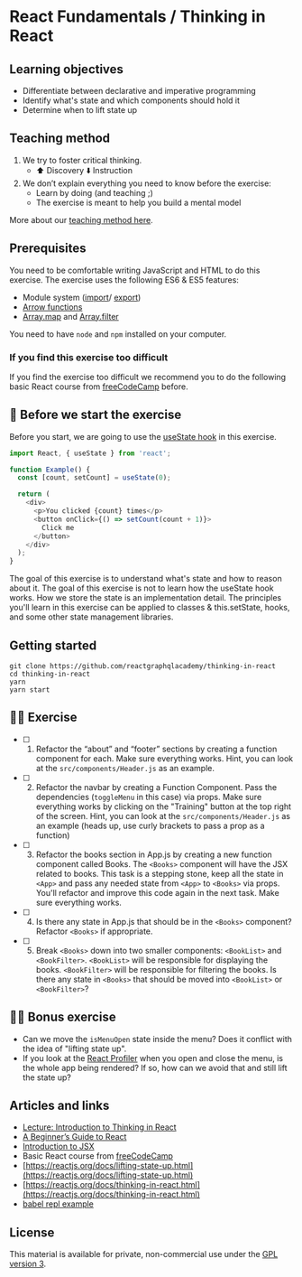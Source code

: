 # React Fundamentals / Thinking in React

## Learning objectives
- Differentiate between declarative and imperative programming
- Identify what's state and which components should hold it
- Determine when to lift state up

## Teaching method

1. We try to foster critical thinking.
   - ⬆️ Discovery ⬇️ Instruction
2. We don’t explain everything you need to know before the exercise:
   - Learn by doing (and teaching ;)
   - The exercise is meant to help you build a mental model
   
More about our [teaching method here](https://reactgraphql.academy/blog/react-graphql-academy-teaching-method/).

## Prerequisites

You need to be comfortable writing JavaScript and HTML to do this exercise. The exercise uses the following ES6 & ES5 features:

- Module system ([import](https://developer.mozilla.org/en-US/docs/Web/JavaScript/Reference/Statements/import)/ [export](https://developer.mozilla.org/en-US/docs/Web/JavaScript/Reference/Statements/export))
- [Arrow functions](https://developer.mozilla.org/en-US/docs/Web/JavaScript/Reference/Functions/Arrow_functions)
- [Array.map](https://developer.mozilla.org/en-US/docs/Web/JavaScript/Reference/Global_Objects/Array/map) and [Array.filter](https://developer.mozilla.org/en-US/docs/Web/JavaScript/Reference/Global_Objects/Array/filter)

You need to have `node` and `npm` installed on your computer.

### If you find this exercise too difficult

If you find the exercise too difficult we recommend you to do the following basic React course from [freeCodeCamp](https://learn.freecodecamp.org/front-end-libraries/react/) before.

## 🥑 Before we start the exercise

Before you start, we are going to use the [useState hook](https://reactjs.org/docs/hooks-state.html) in this exercise. 

```javascript
import React, { useState } from 'react';

function Example() {
  const [count, setCount] = useState(0);

  return (
    <div>
      <p>You clicked {count} times</p>
      <button onClick={() => setCount(count + 1)}>
        Click me
      </button>
    </div>
  );
}
```

The goal of this exercise is to understand what's state and how to reason about it. The goal of this exercise is not to learn how the useState hook works. How we store the state is an implementation detail. The principles you'll learn in this exercise can be applied to classes & this.setState, hooks, and some other state management libraries. 

## Getting started

```console
git clone https://github.com/reactgraphqlacademy/thinking-in-react
cd thinking-in-react
yarn
yarn start
```

## 🤸‍♀️ Exercise

- [ ] 1. Refactor the “about” and “footer” sections by creating a function component for each.
      Make sure everything works. Hint, you can look at the `src/components/Header.js` as an example.

- [ ] 2. Refactor the navbar by creating a Function Component.
      Pass the dependencies (`toggleMenu` in this case) via props.
      Make sure everything works by clicking on the "Training" button at the top right of the screen. Hint, you can look at the `src/components/Header.js` as an example (heads up, use curly brackets to pass a prop as a function)

- [ ] 3. Refactor the books section in App.js by creating a new function component called Books. The `<Books>` component will have the JSX related to books. This task is a stepping stone, keep all the state in `<App>` and pass any needed state from `<App>` to `<Books>` via props. You'll refactor and improve this code again in the next task. Make sure everything works.

- [ ] 4. Is there any state in App.js that should be in the `<Books>` component?
      Refactor `<Books>` if appropriate. 

- [ ] 5. Break `<Books>` down into two smaller components: `<BookList>` and `<BookFilter>`. `<BookList>` will be responsible for displaying the books. `<BookFilter>` will be responsible for filtering the books. Is there any state in `<Books>`  that should be moved into `<BookList>` or `<BookFilter>`?

## 🏋️‍♀️ Bonus exercise

- Can we move the `isMenuOpen` state inside the menu? Does it conflict with the idea of "lifting state up".
- If you look at the [React Profiler](https://reactjs.org/blog/2018/09/10/introducing-the-react-profiler.html) when you open and close the menu, is the whole app being rendered? If so, how can we avoid that and still lift the state up?

## Articles and links

- [Lecture: Introduction to Thinking in React](https://reactgraphql.academy/react/introduction-to-thinking-in-react/)
- [A Beginner’s Guide to React](https://medium.com/leanjs/introduction-to-react-3000e9cbcd26)
- [Introduction to JSX](https://reactjs.org/docs/introducing-jsx.html)
- Basic React course from [freeCodeCamp](https://learn.freecodecamp.org/front-end-libraries/react/)
- [https://reactjs.org/docs/lifting-state-up.html](https://reactjs.org/docs/lifting-state-up.html)
- [https://reactjs.org/docs/thinking-in-react.html](https://reactjs.org/docs/thinking-in-react.html)
- [babel repl example](https://babeljs.io/repl#?browsers=&build=&builtIns=false&spec=false&loose=false&code_lz=JYWwDg9gTgLgBAJQKYEMDG8BmUIjgIilQ3wChS0IA7AZ3gAkkAbJiAYV0iqSvgF44ACgCUcPgD4CAC2D4A3OQA8AE2AA3OGiYoaNAHIoQSPvkq8UwblHzjScOCvWbtug0ZM4A7jbv2HjFnZOah54AHpbe0Uw1TVbaNjxIA&debug=false&forceAllTransforms=false&shippedProposals=false&circleciRepo=&evaluate=true&fileSize=false&timeTravel=false&sourceType=module&lineWrap=false&presets=es2015%2Ces2016%2Ces2017%2Creact%2Cstage-2&prettier=false&targets=&version=7.3.3&externalPlugins=)


## License

This material is available for private, non-commercial use under the [GPL version 3](http://www.gnu.org/licenses/gpl-3.0-standalone.html).
